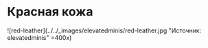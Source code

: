 # Красная кожа

![red-leather](../../_images/elevatedminis/red-leather.jpg "Источник: elevatedminis" =400x)
